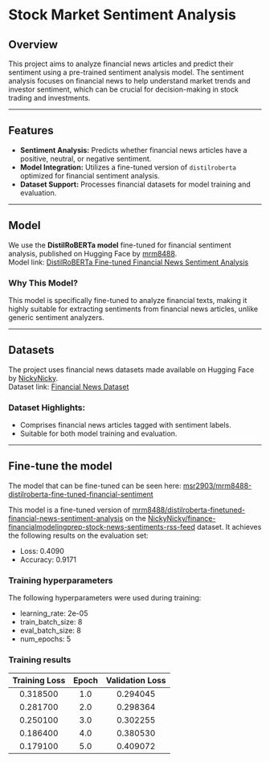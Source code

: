 # Stock Market Sentiment Analysis

## Overview
This project aims to analyze financial news articles and predict their sentiment using a pre-trained sentiment analysis model. The sentiment analysis focuses on financial news to help understand market trends and investor sentiment, which can be crucial for decision-making in stock trading and investments.

---

## Features
- **Sentiment Analysis:** Predicts whether financial news articles have a positive, neutral, or negative sentiment.
- **Model Integration:** Utilizes a fine-tuned version of `distilroberta` optimized for financial sentiment analysis.
- **Dataset Support:** Processes financial datasets for model training and evaluation.

---

## Model
We use the **DistilRoBERTa model** fine-tuned for financial sentiment analysis, published on Hugging Face by [mrm8488](https://huggingface.co/mrm8488).  
Model link: [DistilRoBERTa Fine-tuned Financial News Sentiment Analysis](https://huggingface.co/mrm8488/distilroberta-finetuned-financial-news-sentiment-analysis)

### Why This Model?
This model is specifically fine-tuned to analyze financial texts, making it highly suitable for extracting sentiments from financial news articles, unlike generic sentiment analyzers.

---

## Datasets
The project uses financial news datasets made available on Hugging Face by [NickyNicky](https://huggingface.co/NickyNicky).  
Dataset link: [Financial News Dataset](https://huggingface.co/datasets/NickyNicky/finance-financialmodelingprep-stock-news-sentiments-rss-feed)

### Dataset Highlights:
- Comprises financial news articles tagged with sentiment labels.
- Suitable for both model training and evaluation.

---

## Fine-tune the model
The model that can be fine-tuned can be seen here: [msr2903/mrm8488-distilroberta-fine-tuned-financial-sentiment](https://huggingface.co/msr2903/mrm8488-distilroberta-fine-tuned-financial-sentiment)

This model is a fine-tuned version of [mrm8488/distilroberta-finetuned-financial-news-sentiment-analysis](https://huggingface.co/mrm8488/distilroberta-finetuned-financial-news-sentiment-analysis) on the [NickyNicky/finance-financialmodelingprep-stock-news-sentiments-rss-feed](https://huggingface.co/datasets/NickyNicky/finance-financialmodelingprep-stock-news-sentiments-rss-feed) dataset. It achieves the following results on the evaluation set:

- Loss: 0.4090
- Accuracy: 0.9171

### Training hyperparameters

The following hyperparameters were used during training:
- learning_rate: 2e-05
- train_batch_size: 8
- eval_batch_size: 8
- num_epochs: 5

### Training results

| Training Loss | Epoch | Validation Loss |
|:-------------:|:-----:|:---------------:|
| 0.318500      | 1.0   | 0.294045        |
| 0.281700      | 2.0   | 0.298364        |
| 0.250100	    | 3.0   | 0.302255        |
| 0.186400      | 4.0   | 0.380530        |
| 0.179100      | 5.0   | 0.409072        |
